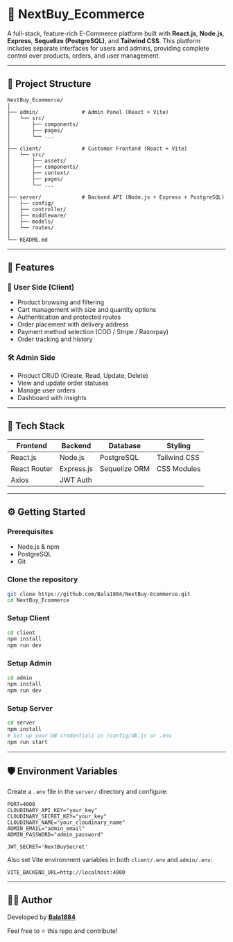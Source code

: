 # 🛒 NextBuy_Ecommerce

A full-stack, feature-rich E-Commerce platform built with **React.js**, **Node.js**, **Express**, **Sequelize (PostgreSQL)**, and **Tailwind CSS**. This platform includes separate interfaces for users and admins, providing complete control over products, orders, and user management.

---

## 📁 Project Structure

```
NextBuy_Ecommerce/
│
├── admin/              # Admin Panel (React + Vite)
│   └── src/
│       ├── components/
│       ├── pages/
│       └── ...
│
├── client/             # Customer Frontend (React + Vite)
│   └── src/
│       ├── assets/
│       ├── components/
│       ├── context/
│       ├── pages/
│       └── ...
│
├── server/             # Backend API (Node.js + Express + PostgreSQL)
│   ├── config/
│   ├── controller/
│   ├── middleware/
│   ├── models/
│   └── routes/
│
└── README.md
```

---

## 🚀 Features

### 👤 User Side (Client)
- Product browsing and filtering
- Cart management with size and quantity options
- Authentication and protected routes
- Order placement with delivery address
- Payment method selection (COD / Stripe / Razorpay)
- Order tracking and history

### 🛠 Admin Side
- Product CRUD (Create, Read, Update, Delete)
- View and update order statuses
- Manage user orders
- Dashboard with insights

---

## 🔧 Tech Stack

| Frontend       | Backend        | Database     | Styling        |
| -------------- | -------------- | ------------ | -------------- |
| React.js       | Node.js        | PostgreSQL   | Tailwind CSS   |
| React Router   | Express.js     | Sequelize ORM| CSS Modules    |
| Axios          | JWT Auth       |              |                |

---

## ⚙️ Getting Started

### Prerequisites
- Node.js & npm
- PostgreSQL
- Git

### Clone the repository
```bash
git clone https://github.com/Bala1884/NextBuy-Ecommerce.git
cd NextBuy_Ecommerce
```

### Setup Client
```bash
cd client
npm install
npm run dev
```

### Setup Admin
```bash
cd admin
npm install
npm run dev
```

### Setup Server
```bash
cd server
npm install
# Set up your DB credentials in /config/db.js or .env
npm run start
```

---

## 🛡️ Environment Variables

Create a `.env` file in the `server/` directory and configure:
```
PORT=4000
CLOUDINARY_API_KEY="your_key"
CLOUDINARY_SECRET_KEY="your_key"
CLOUDINARY_NAME="your_cloudinary_name"
ADMIN_EMAIL="admin_email"
ADMIN_PASSWORD="admin_password"

JWT_SECRET='NextBuySecret'
```

Also set Vite environment variables in both `client/.env` and `admin/.env`:
```
VITE_BACKEND_URL=http://localhost:4000
```

---


## 👨‍💻 Author

Developed by **[Bala1884](https://github.com/Bala1884)**

Feel free to ⭐ this repo and contribute!
